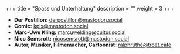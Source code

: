 +++
title = "Spass und Unterhaltung"
description = ""
weight = 3
+++


- **Der Postillon:** derpostillon@mastodon.social
- **Comic:** kplx@mastodon.social
- **Marc-Uwe Kling:** marcuwekling@cultur.social
- **Nico Semsrott:** nicosemsrott@mastodon.social
- **Autor, Musiker, Filmemacher, Cartoonist:** ralphruthe@troet.cafe